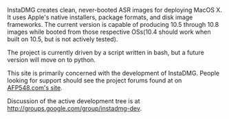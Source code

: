 InstaDMG creates clean, never-booted ASR images for deploying MacOS X. It uses Apple's native installers, package formats, and disk image frameworks. The current version is capable of producing 10.5 through 10.8 images while booted from those respective OSs(10.4 should work when built on 10.5, but is not actively tested).

The project is currently driven by a script written in bash, but a future version will move on to python.

This site is primarily concerned with the development of InstaDMG. People looking for support should see the project forums found at on [AFP548.com's site](http://afp548.com/forums/forum/software/instadmg).

Discussion of the active development tree is at http://groups.google.com/group/instadmg-dev.
